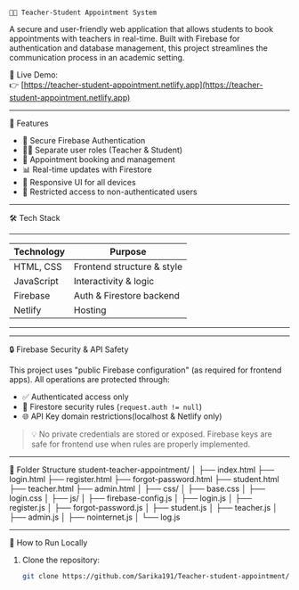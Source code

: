                                                                            🧑‍🏫 Teacher-Student Appointment System

A secure and user-friendly web application that allows students to book appointments with teachers in real-time. Built with Firebase for authentication and database management, this project streamlines the communication process in an academic setting.

🔗 Live Demo:  
👉 [https://teacher-student-appointment.netlify.app](https://teacher-student-appointment.netlify.app)

---

📌 Features

- 🔐 Secure Firebase Authentication
- 👨‍🎓 Separate user roles (Teacher & Student)
- 📅 Appointment booking and management
- 📊 Real-time updates with Firestore
- 📱 Responsive UI for all devices
- 🚫 Restricted access to non-authenticated users

---

 🛠️ Tech Stack
___________________________________________
| Technology | Purpose                    |
|------------|--------------------------- |
| HTML, CSS  | Frontend structure & style |
| JavaScript | Interactivity & logic      |
| Firebase   | Auth & Firestore backend   |
| Netlify    | Hosting                    |
___________________________________________
---

🔒 Firebase Security & API Safety

This project uses "public Firebase configuration" (as required for frontend apps). All operations are protected through:

- ✅ Authenticated access only
- 🔐 Firestore security rules (`request.auth != null`)
- 🌐 API Key domain restrictions(localhost & Netlify only)

> 💡 No private credentials are stored or exposed.
> Firebase keys are safe for frontend use when rules are properly implemented.

---

 📂 Folder Structure
student-teacher-appointment/
│
├── index.html
├── login.html
├── register.html
├── forgot-password.html
├── student.html
├── teacher.html
├── admin.html
│
├── css/
│   ├── base.css
│   ├── login.css
│
├── js/
│   ├── firebase-config.js
│   ├── login.js
│   ├── register.js
│   ├── forgot-password.js
│   ├── student.js
│   ├── teacher.js
│   ├── admin.js
│   ├── nointernet.js
│   └── log.js

__________________________________________________
🚀 How to Run Locally

1. Clone the repository:
   ```bash
   git clone https://github.com/Sarika191/Teacher-student-appointment/
